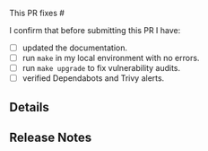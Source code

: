 This PR fixes #

I confirm that before submitting this PR I have:

- [ ] updated the documentation.
- [ ] run `make` in my local environment with no errors.
- [ ] run `make upgrade` to fix vulnerability audits.
- [ ] verified Dependabots and Trivy alerts.

## Details

## Release Notes
